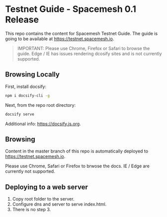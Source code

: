 # Testnet Guide - Spacemesh 0.1 Release

This repo contains the content for Spacemesh Testnet Guide.
The guide is going to be available at https://testnet.spacemesh.io.

> IMPORTANT: Please use Chrome, Firefox or Safari to browse the guide. Edge / IE has issues rendering dcosify sites and is not currently supported.

##  Browsing Locally

First, install docsify:

```bash
npm i docsify-cli -g
```

Next, from the repo root directory:

```bash
docsify serve
```

Additional info: https://docsify.js.org.

## Browsing
Content in the master branch of this repo is automatically deployed to https://testnet.spacemesh.io.

Please use Chrome, Safari or Firefox to brwose the docs. IE / Edge are currently not supported.

## Deploying to a web server
1. Copy root folder to the server.
2. Configure dns and server to serve index.html.
3. There is no step 3.
